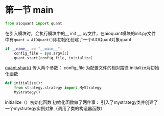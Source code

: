 # 第一节 main

```python
from aioquant import quant
```

在引入模块时，会执行模块中的__ init __.py文件，在aioquant模块的init.py文件中有`quant = AIOQuant()`即初始化创建了一个AIOQuant对象quant

```python
if __name__ == "__main__":
    config_file = sys.argv[1]
    quant.start(config_file, initialize)  
```

[quant.shart()](./quant.md) 传入两个参数：        config_file 为配置文件的相对路径    initialize为初始化函数

```python
def initialize():
    from strategy.strategy import MyStrategy
    MyStrategy()
```

initialize（）初始化函数  初始化函数做了两件事： 引入了mystrategy类并创建了一个mystrategy实例对象（调用了类的构造器函数）

